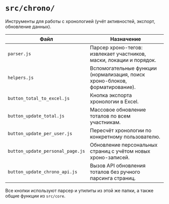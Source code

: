 # `src/chrono/`

Инструменты для работы с хронологией (учёт активностей, экспорт, обновление данных).

| Файл | Назначение |
|------|------------|
| `parser.js` | Парсер хроно-тегов: извлекает участников, маски, локации и порядок. |
| `helpers.js` | Вспомогательные функции (нормализация, поиск хроно-блоков, форматирование). |
| `button_total_to_excel.js` | Кнопка экспорта хронологии в Excel. |
| `button_update_total.js` | Массовое обновление тоталов по всем участникам. |
| `button_update_per_user.js` | Пересчёт хронологии по конкретному пользователю. |
| `button_update_personal_page.js` | Обновление персональных страниц с учётом новых хроно-записей. |
| `button_update_chrono_api.js` | Вызов API обновления тоталов без ручного парсинга страниц. |

Все кнопки используют парсер и утилиты из этой же папки, а также общие функции из `src/core`.
